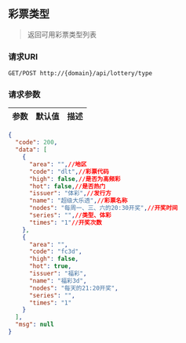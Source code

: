 ## 彩票类型

> 返回可用彩票类型列表

### 请求URI

`GET/POST http://{domain}/api/lottery/type`

###  请求参数

参数 | 默认值 | 描述
--------- | ------- | ----------- 

```json
{
  "code": 200,
  "data": [
    {
      "area": "",//地区
      "code": "dlt",//彩票代码
      "high": false,//是否为高频彩
      "hot": false,//是否热门
      "issuer": "体彩",//发行方
      "name": "超级大乐透",//彩票名称
      "nodes": "每周一、三、六的20:30开奖",//开奖时间
      "series": "",//类型、体彩
      "times": "1"//开奖次数
    },
    {
      "area": "",
      "code": "fc3d",
      "high": false,
      "hot": true,
      "issuer": "福彩",
      "name": "福彩3d",
      "nodes": "每天的21:20开奖",
      "series": "",
      "times": "1"
    }
  ],
  "msg": null
}
```